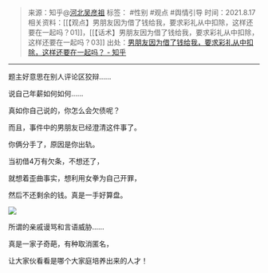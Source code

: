 > 来源：知乎@[河北吴彦祖](https://www.zhihu.com/people/dong-hua-di-jun-6)
> 标签： #性别 #观点 #舆情引导 
> 时间：2021.8.17
> 相关资料：[[【观点】男朋友因为借了钱给我，要求彩礼从中扣除，这样还要在一起吗？01]]，[[【话术】男朋友因为借了钱给我，要求彩礼从中扣除，这样还要在一起吗？03]]
> 出处：[男朋友因为借了钱给我，要求彩礼从中扣除，这样还要在一起吗？ - 知乎](https://www.zhihu.com/question/477825915/answer/2064989185?utm_campaign=&utm_medium=social&utm_oi=636468377439440896&utm_psn=1601395452657725440&utm_source=pro.mandu.enjoyreading)
***

题主好意思在别人评论区狡辩……

说自己年薪如何如何……

真如你自己说的，你怎么会欠债呢？

而且，事件中的男朋友已经澄清这件事了。

你俩分手了，原因是你出轨。

当初借4万有欠条，不想还了，

就想着歪曲事实，想利用女拳为自己开罪，

然后不还剩余的钱。真是一手好算盘。

![](https://pic1.zhimg.com/v2-3b730f701d10b2aca8fa9b800561814e_r.jpg?source=1940ef5c)

所谓的亲戚谩骂和言语威胁……

真是一家子奇葩，有种取消匿名，

让大家伙看看是哪个大家庭培养出来的人才！